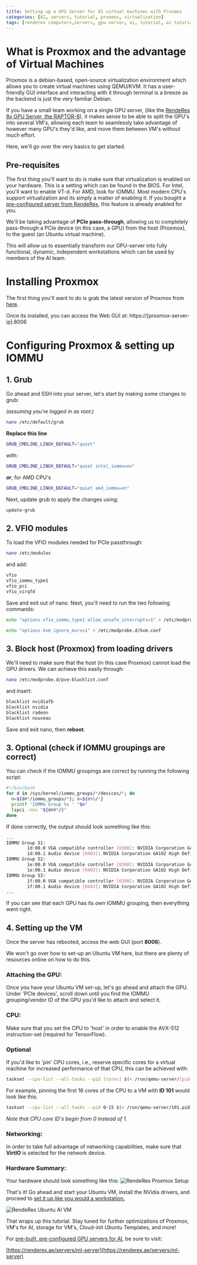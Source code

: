 ```yaml
---
title: Setting up a GPU Server for AI virtual machines with Proxmox
categories: [AI, servers, tutorial, proxmox, virtualization]
tags: [renderex computers,servers, gpu server, ai, tutorial, ai tutorial, virtualization, virtual machine, pcie passthrough, gpu vm, gpu virtual machine] #TAG names should be lowercase
---
```

# What is Proxmox and the advantage of Virtual Machines

Proxmox is a debian-based, open-source virtualization environment which allows you to create virtual machines using QEMU/KVM. It has a user-friendly GUI interface and interacting with it through terminal is a breeze as the backend is just the very familiar Debian.

If you have a small team working on a single GPU server, (like the [RendeRex 8x GPU Server, the RAPTOR-8](https://renderex.ae/servers/ml-server)), it makes sense to be able to split the GPU's into several VM's, allowing each team to seamlessly take advantage of however many GPU's they'd like, and move them between VM's without much effort.

Here, we'll go over the very basics to get started.

## Pre-requisites

The first thing you'll want to do is make sure that virtualization is enabled on your hardware. This is a setting which can be found in the BIOS. For Intel, you'll want to enable VT-d. For AMD, look for IOMMU. Most modern CPU's support virtualization and its simply a matter of enabling it. If you bought a [pre-configured server from RendeRex](https://renderex.ae/servers/ml-server), this feature is already enabled for you.

We'll be taking advantage of **PCIe pass-through**, allowing us to completely pass-through a PCIe device (in this case, a GPU) from the host (Proxmox), to the guest (an Ubuntu virtual machine).

This will allow us to essentially transform our GPU-server into fully functional, dynamic, independent workstations which can be used by members of the AI team.

# Installing Proxmox

The first thing you'll want to do is grab the latest version of Proxmox from [here](https://www.proxmox.com/en/downloads).

Once its installed, you can access the Web GUI at: https://[proxmox-server-ip]:8006

# Configuring Proxmox & setting up IOMMU
## 1. Grub

Go ahead and SSH into your server, let's start by making some changes to grub:

*(assuming you're logged in as root:)*
```bash
nano /etc/default/grub
```
**Replace this line** 
```bash
GRUB_CMDLINE_LINUX_DEFAULT="quiet"
```
with:
```bash
GRUB_CMDLINE_LINUX_DEFAULT="quiet intel_iommu=on"
```
***or***, for AMD CPU's
```bash
GRUB_CMDLINE_LINUX_DEFAULT="quiet amd_iommu=on"
```
Next, update grub to apply the changes using:
```bash
update-grub
```
## 2. VFIO modules
To load the VFIO modules needed for PCIe passthrough:
```bash
nano /etc/modules
```
and add:
```bash
vfio
vfio_iommu_type1
vfio_pci
vfio_virqfd
```
Save and exit out of nano. Next, you'll need to run the two following commands:
```bash
echo "options vfio_iommu_type1 allow_unsafe_interrupts=1" > /etc/modprobe.d/iommu_unsafe_interrupts.conf

echo "options kvm ignore_msrs=1" > /etc/modprobe.d/kvm.conf
```
## 3. Block host (Proxmox) from loading drivers
We'll need to make sure that the host (in this case Proxmox) cannot load the GPU drivers. We can achieve this easily through:
```bash
nano /etc/modprobe.d/pve-blacklist.conf
```
and insert:
```bash
blacklist nvidiafb
blacklist nvidia
blacklist radeon
blacklist nouveau
```
Save and exit nano, then **reboot**.

## 3. Optional (check if IOMMU groupings are correct)

You can check if the IOMMU groupings are correct by running the following script:

```bash
#!/bin/bash
for d in /sys/kernel/iommu_groups/*/devices/*; do
  n=${d#*/iommu_groups/*}; n=${n%%/*}
  printf 'IOMMU Group %s ' "$n"
  lspci -nns "${d##*/}"
done
```
If done correctly, the output should look something like this:

```bash
...
IOMMU Group 51:
        1d:00.0 VGA compatible controller [0300]: NVIDIA Corporation GA102 [GeForce RTX 3090] [10de:2204] (rev a1)
        1d:00.1 Audio device [0403]: NVIDIA Corporation GA102 High Definition Audio Controller [10de:1aef] (rev a1)
IOMMU Group 52:
        1e:00.0 VGA compatible controller [0300]: NVIDIA Corporation GA102 [GeForce RTX 3090] [10de:2204] (rev a1)
        1e:00.1 Audio device [0403]: NVIDIA Corporation GA102 High Definition Audio Controller [10de:1aef] (rev a1)
IOMMU Group 53:
        1f:00.0 VGA compatible controller [0300]: NVIDIA Corporation GA102 [GeForce RTX 3090] [10de:2204] (rev a1)
        1f:00.1 Audio device [0403]: NVIDIA Corporation GA102 High Definition Audio Controller [10de:1aef] (rev a1)
...
```
If you can see that each GPU has its *own* IOMMU grouping, then everything went right.

## 4. Setting up the VM

Once the server has rebooted, access the web GUI (port **8006**).

We won't go over how to set-up an Ubuntu VM here, but there are plenty of resources online on how to do this.

### Attaching the GPU:
Once you have your Ubuntu VM set-up, let's go ahead and attach the GPU. Under 'PCIe devices', scroll down until you find the IOMMU grouping/vendor ID of the GPU you'd like to attach and select it.

### CPU:
Make sure that you set the CPU to 'host' in order to enable the AVX-512 instruction-set (required for TensorFlow).

### Optional

If you'd like to 'pin' CPU cores, i.e., reserve specific cores for a virtual machine for increased performance of that CPU, this can be achieved with:
```bash
taskset --cpu-list --all-tasks --pid [cores] $(< /run/qemu-server/[pid-of-VM.pid])
```
For example, pinning the first 16 cores of the CPU to a VM with **ID 101** would look like this:

```bash
taskset --cpu-list --all-tasks --pid 0-15 $(< /run/qemu-server/101.pid)
```
*Note that CPU core ID's begin from 0 instead of 1.*

### Networking:
In order to take full advantage of networking capabilities, make sure that **VirtIO** is selected for the network device.

### Hardware Summary:

Your hardware should look something like this:
![RendeRex Proxmox Setup](https://renderex.ae/assets/img/images/docs/proxmox.png)

That's it! Go ahead and start your Ubuntu VM, install the NVidia drivers, and proceed to [set it up like you would a workstation.](https://docs.renderex.ae/posts/Setting-up-worktation-AI/)

![RendeRex Ubuntu AI VM](https://renderex.ae/assets/img/images/docs/proxmox2.png)

That wraps up this tutorial. Stay tuned for further optimizations of Proxmox, VM's for AI, storage for VM's, Cloud-init Ubuntu Templates, and more!

For [pre-built, pre-configured GPU servers for AI](https://renderex.ae/servers/ml-server), be sure to visit:

[https://renderex.ae/servers/ml-server](https://renderex.ae/servers/ml-server)

